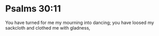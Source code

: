 # Psalms 30:11

You have turned for me my mourning into dancing; you have loosed my sackcloth and clothed me with gladness,
